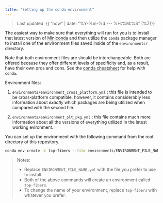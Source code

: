 ```yaml
---
title: "Setting up the conda environment"
---
```

> Last updated: {{ "now" | date: "%Y-%m-%d --- %H:%M:%S" (%Z)}}

The easiest way to make sure that everything will run for you is to install that latest version of [Miniconda](https://docs.conda.io/projects/conda/en/latest/index.html) and then utilize the `conda` package manager to install one of the environment files saved inside of the `environments/` directory.

Note that both environment files are should be interchangeable.
Both are offered because they offer different levels of specificity and, as a result, have their own pros and cons.
See the [conda cheatsheet](https://docs.conda.io/projects/conda/en/latest/user-guide/cheatsheet.html) for help with `conda`.

Environment files: 
1. `environments/environment_cross_platform.yml` : this file is intended to be cross-platform compatible, however, it contains considerably less information about _exactly_ which packages are being utilized when compared with the second file.

2. `environments/environment_plt_pkg.yml` : this file contains much more information about all the versions of everything utilized in the latest working evironment.

You can set up the environment with the following command from the root directory of this repository.

```bash
conda env create -n top-fibers --file environments/ENVIRONMENT_FILE_NAME.yml
```

> Notes:
> - Replace `ENVIRONMENT_FILE_NAME.yml` with the file you prefer to use to install.
> - Both of the above commands will create an environment called `top-fibers`.
> - To change the name of your environment, replace `top-fibers` with whatever you prefer.